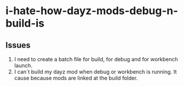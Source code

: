 # i-hate-how-dayz-mods-debug-n-build-is

## Issues
1) I need to create a batch file for build, for debug and for workbench launch.
2) I can`t build my dayz mod when debug or workbench is running. It cause because mods are linked at the build folder.
